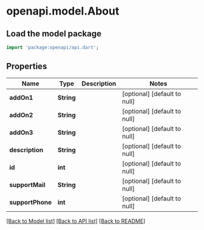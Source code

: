 # openapi.model.About

## Load the model package
```dart
import 'package:openapi/api.dart';
```

## Properties
Name | Type | Description | Notes
------------ | ------------- | ------------- | -------------
**addOn1** | **String** |  | [optional] [default to null]
**addOn2** | **String** |  | [optional] [default to null]
**addOn3** | **String** |  | [optional] [default to null]
**description** | **String** |  | [optional] [default to null]
**id** | **int** |  | [optional] [default to null]
**supportMail** | **String** |  | [optional] [default to null]
**supportPhone** | **int** |  | [optional] [default to null]

[[Back to Model list]](../README.md#documentation-for-models) [[Back to API list]](../README.md#documentation-for-api-endpoints) [[Back to README]](../README.md)


